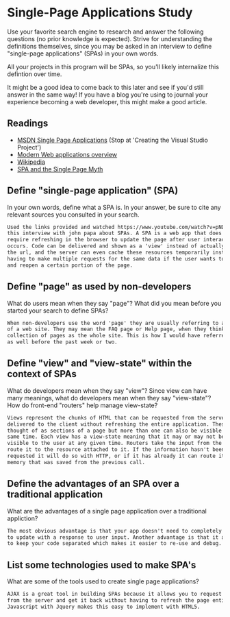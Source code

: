 # Single-Page Applications Study

Use your favorite search engine to research and answer the following questions
(no prior knowledge is expected). Strive for understanding the definitions
themselves, since you may be asked in an interview to define "single-page
applications" (SPAs) in your own words.

All your projects in this program will be SPAs, so you'll likely internalize
this defintion over time.

It might be a good idea to come back to this later and see if you'd still answer
in the same way! If you have a blog you're using to journal your experience
becoming a web developer, this might make a good article.

## Readings

-   [MSDN Single Page Applications](https://msdn.microsoft.com/en-us/magazine/dn463786.aspx) (Stop at 'Creating the Visual Studio Project')
-   [Modern Web applications overview](http://singlepageappbook.com/goal.html)
-   [Wikipedia](https://en.wikipedia.org/wiki/Single-page_application)
-   [SPA and the Single Page Myth](https://johnpapa.net/pageinspa/)

## Define "single-page application" (SPA)

In your own words, define what a SPA is. In your answer, be sure to cite any
relevant sources you consulted in your search.

```md
Used the links provided and watched https://www.youtube.com/watch?v=pNDDf-yh2bE
this interview with john papa about SPAs. A SPA is a web app that does not
require refreshing in the browser to update the page after user interaction
occurs. Code can be delivered and shown as a 'view' instead of actually going to
the url, and the server can even cache these resources temporarily instead of
having to make multiple requests for the same data if the user wants to close
and reopen a certain portion of the page.
```

## Define "page" as used by non-developers

What do users mean when they say "page"? What did you mean before you started
your search to define SPAs?

```md
When non-developers use the word 'page' they are usually referring to a portion
of a web site. They may mean the FAQ page or Help page, when they think of the
collection of pages as the whole site. This is how I would have referred to it
as well before the past week or two.
```

## Define "view" and "view-state" within the context of SPAs

What do developers mean when they say "view"? Since view can have many meanings,
what do developers mean when they say "view-state"? How do front-end "routers"
help manage view-state?

```md
Views represent the chunks of HTML that can be requested from the server and
delivered to the client without refreshing the entire application. These can be
thought of as sections of a page but more than one can also be visible at the
same time. Each view has a view-state meaning that it may or may not be
visible to the user at any given time. Routers take the input from the user and
route it to the resource attached to it. If the information hasn't been
requested it will do so with HTTP, or if it has already it can route it to that
memory that was saved from the previous call.
```

## Define the advantages of an SPA over a traditional application

What are the advantages of a single page application over a traditional appliction?

```md
The most obvious advantage is that your app doesn't need to completely refresh
to update with a response to user input. Another advantage is that it allows you
to keep your code separated which makes it easier to re-use and debug.
```

## List some technologies used to make SPA's

What are some of the tools used to create single page applications?

```md
AJAX is a great tool in building SPAs because it allows you to request data
from the server and get it back without having to refresh the page entirely.
Javascript with Jquery makes this easy to implement with HTML5.
```
